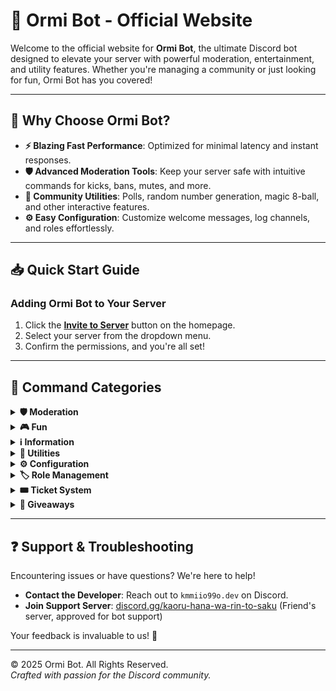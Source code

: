 # 🚀 Ormi Bot - Official Website

Welcome to the official website for **Ormi Bot**, the ultimate Discord bot designed to elevate your server with powerful moderation, entertainment, and utility features. Whether you're managing a community or just looking for fun, Ormi Bot has you covered!

---

## 🌟 Why Choose Ormi Bot?

- **⚡ Blazing Fast Performance**: Optimized for minimal latency and instant responses.
- **🛡️ Advanced Moderation Tools**: Keep your server safe with intuitive commands for kicks, bans, mutes, and more.
- **🔧 Community Utilities**: Polls, random number generation, magic 8-ball, and other interactive features.
- **⚙️ Easy Configuration**: Customize welcome messages, log channels, and roles effortlessly.

---

## 📥 Quick Start Guide

### Adding Ormi Bot to Your Server
1. Click the **[Invite to Server](https://discord.com/oauth2/authorize?client_id=1364942161707274301&permissions=1374859365590&integration_type=0&scope=bot+applications.commands)** button on the homepage.
2. Select your server from the dropdown menu.
3. Confirm the permissions, and you're all set!

---

## 📜 Command Categories

<details>
<summary><strong>🛡️ Moderation</strong></summary>

- `/kick <user> [reason]` - Kicks a user  
- `/ban <user_id> [duration] [reason]` - Bans a user  
- `/unban <user_id>` - Unbans a user  
- `/mute <user> [duration] [reason]` - Mutes a user  
- `/unmute <user>` - Unmutes a user  
- `/warn <user> [reason]` - Warns a user  
- `/warnings <user>` - Shows user warnings  
- `/clearwarns <user>` - Clears user warnings  
- `/delwarn <case_id>` - Deletes specific warning  
- `/editcase <case_id> <new_reason>` - Edits existing case  
- `/case <case_id>` - Gets info about a case  
- `/purge <amount> [user]` - Deletes messages (1-100)  
- `/slowmode <seconds>` - Sets slowmode  
- `/lock [reason]` - Locks a channel  
- `/unlock [reason]` - Unlocks a channel  
- `/nick <user> [nickname]` - Changes nickname  
- `/nuke` - Deletes all messages in channel  
- `/fg [channel]` - Toggles file/GIF permissions  
- `/voicekick <member> [reason]` - Kicks a user from voice channel  
- `/voiceban <member> [reason]` - Prevents user from joining voice channels  
- `/voiceunban <member> [reason]` - Allows user to join voice channels again  
- `/massban <ids> [reason]` - Bans multiple users at once  
- `/hierarchy` - Shows server power hierarchy  
</details>

<details>
<summary><strong>🎮 Fun</strong></summary>

- `/8ball <question>` - Ask the magic 8-ball  
- `/rps <rock|paper|scissors>` - Play rock-paper-scissors  
- `/random [min] [max]` - Random number generator  
- `/slap <member>` - Virtual slap action  
- `/ship <user1> <user2>` - Ship two users  
- `/hug <member>` - Send virtual hug  
- `/rate <thing>` - Rate something 1-10  
- `/howgay <user>` - Measures gay percentage  
- `/simprate <user>` - Checks simping level  
- `/meme` - Get a random meme  
- `/joke` - Get a random joke  
- `/coinflip` - Flip a coin  
- `/roll [sides=6]` - Roll a dice  
</details>

<details>
<summary><strong>ℹ️ Information</strong></summary>

- `/userinfo [member]` - Shows user information  
- `/avatar [member]` - Shows user avatar  
- `/serverinfo` - Displays server statistics  
- `/roleinfo <role>` - Shows role information  
- `/ping` - Shows bot latency  
- `/emojiinfo <emoji>` - Shows emoji metadata  
- `/uptime` - Shows bot uptime  
- `/recentjoins` - Shows recently joined members (last 10)  
</details>

<details>
<summary><strong>🔧 Utilities</strong></summary>

- `/afk [reason]` - Sets AFK status  
- `/snipe` - Shows last deleted message  
- `/invite` - Generates invite link  
- `/vote <question> <options>` - Creates poll  
</details>

<details>
<summary><strong>⚙️ Configuration</strong></summary>

- `/prefix <prefix>` - Changes bot prefix  
- `/slc <channel>` - Sets log channel  
- `/sdlc <channel>` - Sets deleted messages log  
- `/swc <channel>` - Sets welcome channel  
- `/swm <message>` - Sets welcome message  
- `/autorole <role>` - Sets auto role  
- `/color <hex>` - Shows color sample  
</details>

<details>
<summary><strong>🏷️ Role Management</strong></summary>

- `;addrole <user> <role>` - Adds role to user  
- `;rmrole <user> <role>` - Removes role from user  
- `;createrole <name> [color]` - Creates new role  
- `;delrole <role>` - Deletes a role  
- `;editrole <role> <new_name> [color] [icon]` - Edits role properties  
- `;rr` - Creates reaction role panel  
</details>

<details>
<summary><strong>🎟️ Ticket System</strong></summary>

- `;st <channel>` - Sets ticket channel  
- `;tlog <channel>` - Sets ticket log channel  
- `;addstaff <role>` - Adds staff role to tickets  
- `;rmstaff <role>` - Removes staff role from tickets  
</details>

<details>
<summary><strong>🎁 Giveaways</strong></summary>

- `;giveaway <duration> <prize>` - Creates giveaway  
- `;endgiveaway <giveaway_id>` - Ends giveaway  
- `;greroll <giveaway_id>` - Rerolls winner  
</details>

---

## ❓ Support & Troubleshooting

Encountering issues or have questions? We're here to help!
- **Contact the Developer**: Reach out to `kmmiio99o.dev` on Discord.
- **Join Support Server**: [discord.gg/kaoru-hana-wa-rin-to-saku](https://discord.gg/cYZPfXcBGB) (Friend's server, approved for bot support)

Your feedback is invaluable to us! 💙

---
© 2025 Ormi Bot. All Rights Reserved.  
*Crafted with passion for the Discord community.*
